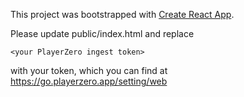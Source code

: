 This project was bootstrapped with [Create React App](https://github.com/facebookincubator/create-react-app). 

Please update public/index.html and replace 

```<your PlayerZero ingest token>```

with your token, which you can find at https://go.playerzero.app/setting/web